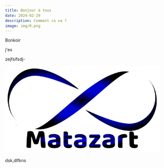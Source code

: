 ```yaml
---
title: Bonjour à tous
date: 2024-02-29
description: Comment ca va ?
image: img/0.png
---
```

Bonkoir

j'es

zejfsifsdj-

<p style="text-align: center"><img src="/static/img/matazart-logo.png"></p>

dsk,dlfkns
